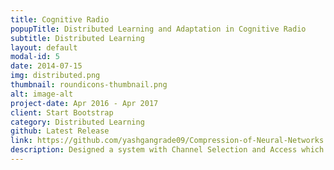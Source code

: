 ```yaml
---
title: Cognitive Radio
popupTitle: Distributed Learning and Adaptation in Cognitive Radio
subtitle: Distributed Learning
layout: default
modal-id: 5
date: 2014-07-15
img: distributed.png
thumbnail: roundicons-thumbnail.png
alt: image-alt
project-date: Apr 2016 - Apr 2017
client: Start Bootstrap
category: Distributed Learning
github: Latest Release
link: https://github.com/yashgangrade09/Compression-of-Neural-Networks.git
description: Designed a system with Channel Selection and Access which can effectively adapt to a wide range of traffic load patterns in the primary network. A distributed learning and access policy along with a game theory approach was employed. Implemented in C.
---
```

